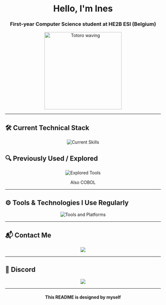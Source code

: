 <h1 align="center">Hello, I'm Ines</h1>

<h3 align="center">First-year Computer Science student at HE2B ESI (Belgium)</h3>

<p align="center">
  <img src="[https://media.giphy.com/media/10VjiVoa9rWC4M/giphy.gif](https://media0.giphy.com/media/v1.Y2lkPTc5MGI3NjExNHJocWd2aTc4OHowZHRubmlqdnpxaHZmMXIzMnJhMzByMjBqem1xNiZlcD12MV9pbnRlcm5hbF9naWZfYnlfaWQmY3Q9Zw/iBR0mutbdfQ4/giphy.gif)" width="250" alt="Totoro waving" />
</p>

---

## 🛠️ Current Technical Stack

<p align="center">
  <img src="https://skillicons.dev/icons?i=html,css,js,java,python" alt="Current Skills" />
</p>

## 🔍 Previously Used / Explored

<p align="center">
  <img src="https://skillicons.dev/icons?i=arduino" alt="Explored Tools" />
</p>

<p align="center">
  Also COBOL
</p>

---

## ⚙️ Tools & Technologies I Use Regularly

<p align="center">
  <img src="https://skillicons.dev/icons?i=discord,gmail,git,gitlab,github,idea,notion,vscode" alt="Tools and Platforms" />
</p>

---

## 📬 Contact Me

<p align="center">
  <a href="mailto:jahirines2005@gmail.com">
    <img src="https://img.shields.io/badge/Gmail-D14836?logo=gmail&logoColor=white" />
  </a>
</p>

---

## 💬 Discord
<p align="center">
<a href="https://discordapp.com/users/TON_ID_SI_PUBLIC">
  <img src="https://img.shields.io/badge/Discord-nenoussa.5-5865F2?logo=discord&logoColor=white" />
</a>

</p>

---

<h4 align="center">  This README is designed by myself </h4>
